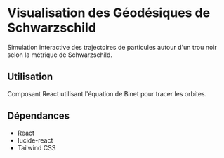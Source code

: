 # Visualisation des Géodésiques de Schwarzschild

Simulation interactive des trajectoires de particules autour d'un trou noir selon la métrique de Schwarzschild.

## Utilisation
Composant React utilisant l'équation de Binet pour tracer les orbites.

## Dépendances
- React
- lucide-react
- Tailwind CSS
